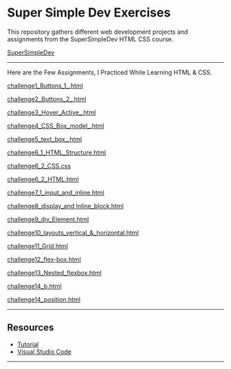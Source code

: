 

<h1>Super Simple Dev Exercises</h1>

<p>
This repository gathers different web development projects and assignments from the SuperSimpleDev HTML CSS course.</p>

<a href="https://www.youtube.com/watch?v=G3e-cpL7ofc">SuperSimpleDev</a>
    
---

Here are the Few Assignments, I Practiced While Learning HTML & CSS.

<a href="https://kirankumar-2002.github.io/Web-Development-Practice/challenge1_Buttons_1_.html" >challenge1_Buttons_1_.html</a>

<a href="https://kirankumar-2002.github.io/Web-Development-Practice/challenge2_Buttons_2_.html" >challenge2_Buttons_2_.html</a>

<a href="https://kirankumar-2002.github.io/Web-Development-Practice/challenge3_Hover_Active_.html" >challenge3_Hover_Active_.html</a>

<a href="https://kirankumar-2002.github.io/Web-Development-Practice/challenge4_CSS_Box_model_.html" >challenge4_CSS_Box_model_.html</a>

<a href="https://kirankumar-2002.github.io/Web-Development-Practice/challenge5_text_box_.html" >challenge5_text_box_.html</a>

<a href="https://kirankumar-2002.github.io/Web-Development-Practice/challenge6_1_HTML_Structure.html" >challenge6_1_HTML_Structure.html</a>

<a href="https://kirankumar-2002.github.io/Web-Development-Practice/challenge6_2_CSS.css" >challenge6_2_CSS.css</a>

<a href="https://kirankumar-2002.github.io/Web-Development-Practice/challenge6_2_HTML.html" >challenge6_2_HTML.html</a>

<a href="https://kirankumar-2002.github.io/Web-Development-Practice/challenge7_1_input_and_inline.html" >challenge7_1_input_and_inline.html</a>

<a href="https://kirankumar-2002.github.io/Web-Development-Practice/challenge8_display_and Inline_block.html" >challenge8_display_and Inline_block.html</a>

<a href="https://kirankumar-2002.github.io/Web-Development-Practice/challenge9_div_Element.html" >challenge9_div_Element.html</a>

<a href="https://kirankumar-2002.github.io/Web-Development-Practice/challenge10_layouts_vertical_&_horizontal.html" >challenge10_layouts_vertical_&_horizontal.html</a>

<a href="https://kirankumar-2002.github.io/Web-Development-Practice/challenge11_Grid.html" >challenge11_Grid.html</a>

<a href="https://kirankumar-2002.github.io/Web-Development-Practice/challenge12_flex-box.html" >challenge12_flex-box.html</a>

<a href="https://kirankumar-2002.github.io/Web-Development-Practice/challenge13_Nested_flexbox.html" >challenge13_Nested_flexbox.html</a>

<a href="https://kirankumar-2002.github.io/Web-Development-Practice/challenge14_b.html" >challenge14_b.html</a>

<a href="https://kirankumar-2002.github.io/Web-Development-Practice/challenge14_position.html" >challenge14_position.html</a>
    
---

## Resources

* [Tutorial](https://www.youtube.com/watch?v=G3e-cpL7ofc)
* [Visual Studio Code](https://code.visualstudio.com/download)

---
